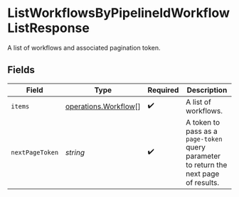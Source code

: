 # ListWorkflowsByPipelineIdWorkflowListResponse

A list of workflows and associated pagination token.


## Fields

| Field                                                                                 | Type                                                                                  | Required                                                                              | Description                                                                           |
| ------------------------------------------------------------------------------------- | ------------------------------------------------------------------------------------- | ------------------------------------------------------------------------------------- | ------------------------------------------------------------------------------------- |
| `items`                                                                               | [operations.Workflow](../../../sdk/models/operations/workflow.md)[]                   | :heavy_check_mark:                                                                    | A list of workflows.                                                                  |
| `nextPageToken`                                                                       | *string*                                                                              | :heavy_check_mark:                                                                    | A token to pass as a `page-token` query parameter to return the next page of results. |